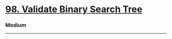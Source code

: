 # [98. Validate Binary Search Tree](https://leetcode.com/problems/validate-binary-search-tree/)
### Medium
---
